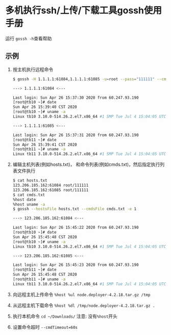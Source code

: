# 多机执行ssh/上传/下载工具gossh使用手册

运行 `gossh -h`查看帮助

## 示例

1. 按主机执行远程命令

    ```bash
    $ gossh -H 1.1.1.1:61084,1.1.1.1:61085 -u=root --pass="111111" --cmds="%host date,%host uname -a" -e 1

    ---> 1.1.1.1:61084 <---

    Last login: Sun Apr 26 15:37:30 2020 from 60.247.93.190
    [root@tb10 ~]# date
    Sun Apr 26 15:39:40 CST 2020
    [root@tb10 ~]# uname -a
    Linux tb10 3.10.0-514.26.2.el7.x86_64 #1 SMP Tue Jul 4 15:04:05 UTC 2017 x86_64 x86_64 x86_64 GNU/Linux

    ---> 1.1.1.1:61085 <---

    Last login: Sun Apr 26 15:37:31 2020 from 60.247.93.190
    [root@tb11 ~]# date
    Sun Apr 26 15:39:41 CST 2020
    [root@tb11 ~]# uname -a
    Linux tb11 3.10.0-514.26.2.el7.x86_64 #1 SMP Tue Jul 4 15:04:05 UTC 2017 x86_64 x86_64 x86_64 GNU/Linux
    ```

2. 编辑主机列表(例如hosts.txt)， 和命令列表(例如cmds.txt)，然后指定执行列表文件执行

    ```bash
    $ cat hosts.txt
    123.206.185.162:61084 root/111111
    123.206.185.162:61085 root/111111
    $ cat cmds.txt
    %host date
    %host uname -a
    $ gossh --hostsFile hosts.txt --cmdsFile cmds.txt -e 1

    ---> 123.206.185.162:61084 <---

    Last login: Sun Apr 26 15:45:22 2020 from 60.247.93.190
    [root@tb10 ~]# date
    Sun Apr 26 15:45:48 CST 2020
    [root@tb10 ~]# uname -a
    Linux tb10 3.10.0-514.26.2.el7.x86_64 #1 SMP Tue Jul 4 15:04:05 UTC 2017 x86_64 x86_64 x86_64 GNU/Linux

    ---> 123.206.185.162:61085 <---

    Last login: Sun Apr 26 15:45:23 2020 from 60.247.93.190
    [root@tb11 ~]# date
    Sun Apr 26 15:45:48 CST 2020
    [root@tb11 ~]# uname -a
    Linux tb11 3.10.0-514.26.2.el7.x86_64 #1 SMP Tue Jul 4 15:04:05 UTC 2017 x86_64 x86_64 x86_64 GNU/Linux
    ```

3. 向远程主机上传命令 `%host %ul node.deployer-4.2.18.tar.gz /tmp`
4. 从远程主机下载命令 `%host %dl /tmp/node.deployer-4.2.18.tar.gz .`
5. 执行本机命令 `cd ~/Downloads/` 注意: 没有`%host`开头
6. 设置命令超时 `--cmdTimeout=60s`
